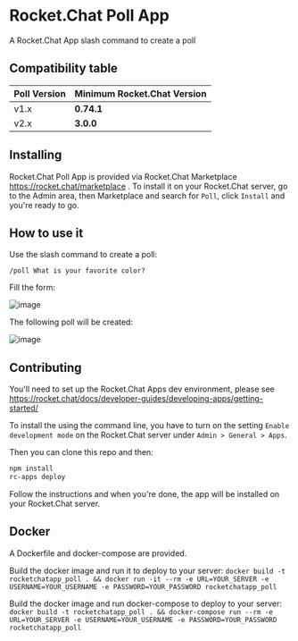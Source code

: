 # Rocket.Chat Poll App

A Rocket.Chat App slash command to create a poll

## Compatibility table

Poll Version | Minimum Rocket.Chat Version
------------ | -------------
v1.x | **0.74.1**
v2.x | **3.0.0**

## Installing

Rocket.Chat Poll App is provided via Rocket.Chat Marketplace https://rocket.chat/marketplace . To install it on your Rocket.Chat server, go to the Admin area, then Marketplace and search for `Poll`, click `Install` and you're ready to go.

## How to use it

Use the slash command to create a poll:

```
/poll What is your favorite color?
```

Fill the form:

![image](https://user-images.githubusercontent.com/8591547/74581666-9d3b1000-4f90-11ea-9112-7a85a771a04b.png)

The following poll will be created:

![image](https://user-images.githubusercontent.com/8591547/74581679-c065bf80-4f90-11ea-8e51-cd63b8ac7cd8.png)

## Contributing

You'll need to set up the Rocket.Chat Apps dev environment, please see https://rocket.chat/docs/developer-guides/developing-apps/getting-started/

To install the using the command line, you have to turn on the setting `Enable development mode` on the Rocket.Chat server under `Admin > General > Apps`.

Then you can clone this repo and then:

```bash
npm install
rc-apps deploy
```

Follow the instructions and when you're done, the app will be installed on your Rocket.Chat server.

## Docker
A Dockerfile and docker-compose are provided.

Build the docker image and run it to deploy to your server:
`docker build -t rocketchatapp_poll . && docker run -it --rm -e URL=YOUR_SERVER -e USERNAME=YOUR_USERNAME -e PASSWORD=YOUR_PASSWORD rocketchatapp_poll`

Build the docker image and run docker-compose to deploy to your server:
`docker build -t rocketchatapp_poll . && docker-compose run --rm -e URL=YOUR_SERVER -e USERNAME=YOUR_USERNAME -e PASSWORD=YOUR_PASSWORD rocketchatapp_poll`
